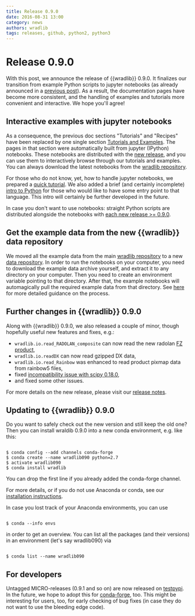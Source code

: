 ```yaml
---
title: Release 0.9.0
date: 2016-08-31 13:00
category: news
authors: wradlib
tags: releases, github, python2, python3
---
```


# Release 0.9.0

With this post, we announce the release of  {{wradlib}}  0.9.0. It finalizes our transition 
from example Python scripts to jupyter notebooks (as already announced in a 
[previous post](http://wradlib.org/2016/04/introducing-wradlib-jupyter-notebooks/)). As a result, 
the documentation pages have become more consistent, and the handling of examples and tutorials 
more convenient and interactive. We hope you'll agree!

## Interactive examples with jupyter notebooks 

As a consequence, the previous doc sections "Tutorials" and "Recipes" have been replaced by one single 
section [Tutorials and Examples](http://docs.wradlib.org/en/latest/notebooks.html).
The pages in that section were automatically built from jupyter 
(IPython) notebooks. These notebooks are distributed with the [new release](https://pypi.python.org/pypi/wradlib), 
and you can use them to interactively browse through our tutorials and examples. You can always download the latest notebooks 
from the [wradlib repository](https://github.com/wradlib/wradlib/tree/main/notebooks).

For those who do not know, yet, how to handle jupyter notebooks, we prepared a 
[quick tutorial](http://docs.wradlib.org/en/latest/jupyter.html). We also added a
brief (and certainly incomplete) [intro to Python](http://docs.wradlib.org/en/latest/notebooks/learnpython.html)
for those who would like to have some entry point to that language. This intro will certainly be further developed 
in the future.

In case you don't want to use notebooks: straight Python scripts are distributed alongside the notebooks with [each new release >= 0.9.0](https://pypi.python.org/pypi/wradlib).

## Get the example data from the new  {{wradlib}}  data repository 

We moved all the example data from the main
[wradlib repository](https://github.com/wradlib/wradlib/) to a new [data repository](https://github.com/wradlib/wradlib-data).
In order to run the notebooks on your computer, you need to download the example data archive yourself, and extract it to any directory on your computer. Then you need to create an environment variable pointing to that directory. After that, the example notebooks will automagically pull the required example data from that directory. See [here](http://docs.wradlib.org/en/latest/jupyter.html#how-can-i-get-the-example-data) for more detailed guidance on the process.

## Further changes in  {{wradlib}}  0.9.0 

Along with  {{wradlib}}  0.9.0, we also released a couple of minor, though hopefully useful new features and fixes, e.g.:

- `wradlib.io.read_RADOLAN_composite` can now read the new radolan [FZ product](https://github.com/wradlib/wradlib/pull/73),
- `wradlib.io.readDX` can now read gzipped DX data,
- `wradlib.io.read_Rainbow` was enhanced to read product pixmap data from rainbow5 files,
- fixed [incompatibility issue with scipy 0.18.0](https://github.com/wradlib/wradlib/issues/86),
- and fixed some other issues.

For more details on the new release, please visit our [release notes](http://wradlib.org/wradlib-docs/0.9.0/).

## Updating to  {{wradlib}}  0.9.0

Do you want to safely check out the new version and still keep the old one? Then you can install wraldib 0.9.0 into a new conda environment, e.g. like this: 

```shell

$ conda config --add channels conda-forge
$ conda create --name wradlib090 python=2.7
$ activate wradlib090
$ conda install wradlib

```

You can drop the first line if you already added the conda-forge channel.

For more details, or if you do not use Anaconda or conda, see our
[installation instructions](http://docs.wradlib.org/en/latest/gettingstarted.html).

In case you lost track of your Anaconda environments, you can use

```shell

$ conda --info envs

```

in order to get an overview. You can list all the packages (and their versions) in an environment (let's say wradlib090) via

```shell

$ conda list --name wradlib090

```

## For developers

Untagged MICRO-releases (0.9.1 and so on) are now released on [testpypi](https://testpypi.python.org/pypi/wradlib/). In the future, we hope to adopt this for [conda-forge](https://anaconda.org/conda-forge/wradlib), too. This might be interesting for users, too, for early checking of bug fixes (in case they do not want to use the bleeding edge code). 
